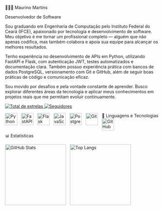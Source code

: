 👨🏻‍💻 Maurino Martins

Desenvolvedor de Software

Sou graduando em Engenharia de Computação pelo Instituto Federal do Ceará (IFCE), apaixonado por tecnologia e desenvolvimento de software.
Meu objetivo é me tornar um profissional completo — alguém que não apenas codifica, mas também colabora e apoia sua equipe para alcançar os melhores resultados.

Tenho experiência no desenvolvimento de APIs em Python, utilizando FastAPI e Flask, com autenticação JWT, testes automatizados e documentação clara.
Também possuo experiência prática com bancos de dados PostgreSQL, versionamento com Git e GitHub, além de seguir boas práticas de código e comunicação eficaz.

Sou movido por desafios e pela vontade constante de aprender. Busco explorar diferentes áreas da tecnologia e aplicar meus conhecimentos em projetos reais que me permitam evoluir continuamente.

<p align="left"> <a href="https://github.com/maurinomartins?tab=repositories&sort=stargazers"> <img alt="Total de estrelas" title="Total de estrelas GitHub" src="https://custom-icon-badges.demolab.com/github/stars/maurinomartins?color=55960c&style=for-the-badge&labelColor=488207&logo=star&label=estrelas" /> </a> <a href="https://github.com/maurinomartins?tab=followers"> <img alt="Seguidores" title="Me siga no GitHub" src="https://custom-icon-badges.demolab.com/github/followers/maurinomartins?color=236ad3&labelColor=1155ba&style=for-the-badge&logo=github&label=Seguidores&logoColor=white" /> </a> </p>
🧠 Linguagens e Tecnologias

<img align="left" alt="Python" title="Python" width="40px" style="padding-right: 10px;" src="https://cdn.jsdelivr.net/gh/devicons/devicon@latest/icons/python/python-original.svg" />
<img align="left" alt="FastAPI" title="FastAPI" width="40px" style="padding-right: 10px;" src="https://cdn.jsdelivr.net/gh/devicons/devicon/icons/fastapi/fastapi-original.svg" />
<img align="left" alt="Flask" title="Flask" width="40px" style="padding-right: 10px;" src="https://cdn.jsdelivr.net/gh/devicons/devicon@latest/icons/flask/flask-original.svg" />
<img align="left" alt="JavaScript" title="JavaScript" width="40px" style="padding-right: 10px;" src="https://cdn.jsdelivr.net/gh/devicons/devicon@latest/icons/javascript/javascript-original.svg" />
<img align="left" alt="PostgreSQL" title="PostgreSQL" width="40px" style="padding-right: 10px;" src="https://cdn.jsdelivr.net/gh/devicons/devicon@latest/icons/postgresql/postgresql-original.svg" />
<img align="left" alt="Git" title="Git" width="40px" style="padding-right: 10px;" src="https://cdn.jsdelivr.net/gh/devicons/devicon@latest/icons/git/git-original.svg" />
<img align="left" alt="GitHub" title="GitHub" width="40px" style="padding-right: 10px;" src="https://cdn.jsdelivr.net/gh/devicons/devicon@latest/icons/github/github-original.svg" />

<br/> <br/>
📊 Estatísticas
<p> <img align="left" alt="GitHub Stats" height="200" style="padding-right: 10px;" src="https://github-readme-stats.vercel.app/api?username=maurinomartins&show_icons=true&theme=tokyonight&include_all_commits=true&locale=pt-br" />

<img align="left" alt="Top Langs" height="200" src="https://github-readme-stats.vercel.app/api/top-langs/?username=maurinomartins&theme=tokyonight&layout=compact&custom_title=Tecnologias&langs_count=6" />

</p>
